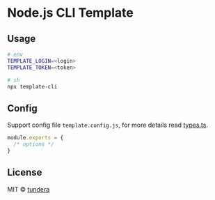 # Node.js CLI Template

## Usage

```sh
# env
TEMPLATE_LOGIN=<login>
TEMPLATE_TOKEN=<token>

# sh
npx template-cli
```

## Config

Support config file `template.config.js`, for more details read [types.ts](./types/index.ts).

```js
module.exports = {
  /* options */
}
```

## License

MIT © [tundera](https://github.com/tundera)
